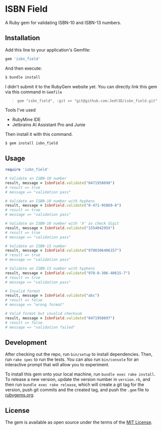 # ISBN Field

A Ruby gem for validating ISBN-10 and ISBN-13 numbers.

## Installation

Add this line to your application's Gemfile:

```ruby
gem 'isbn_field'
```

And then execute:

```bash
$ bundle install
```

I didn't submit it to the RubyGem website yet.
You can directly link this gem via this command in `Gemfile`
> `gem "isbn_field", :git => "git@github.com:Jedt3D/isbn_field.git"`

Tools I've used
- RubyMine IDE
- Jetbrains AI Assistant Pro and Junie

Then install it with this command.

```bash
$ gem install isbn_field
```

## Usage

```ruby
require 'isbn_field'

# Validate an ISBN-10 number
result, message = IsbnField.validate("0471958698")
# result => true
# message => "validation pass"

# Validate an ISBN-10 number with hyphens
result, message = IsbnField.validate("0-471-95869-8")
# result => true
# message => "validation pass"

# Validate an ISBN-10 number with 'X' as check digit
result, message = IsbnField.validate("155404295X")
# result => true
# message => "validation pass"

# Validate an ISBN-13 number
result, message = IsbnField.validate("9780306406157")
# result => true
# message => "validation pass"

# Validate an ISBN-13 number with hyphens
result, message = IsbnField.validate("978-0-306-40615-7")
# result => true
# message => "validation pass"

# Invalid format
result, message = IsbnField.validate("abc")
# result => false
# message => "wrong format"

# Valid format but invalid checksum
result, message = IsbnField.validate("0471958697")
# result => false
# message => "validation failed"
```

## Development

After checking out the repo, run `bin/setup` to install dependencies. Then, run `rake spec` to run the tests. You can also run `bin/console` for an interactive prompt that will allow you to experiment.

To install this gem onto your local machine, run `bundle exec rake install`. To release a new version, update the version number in `version.rb`, and then run `bundle exec rake release`, which will create a git tag for the version, push git commits and the created tag, and push the `.gem` file to [rubygems.org](https://rubygems.org).

## License

The gem is available as open source under the terms of the [MIT License](https://opensource.org/licenses/MIT).
